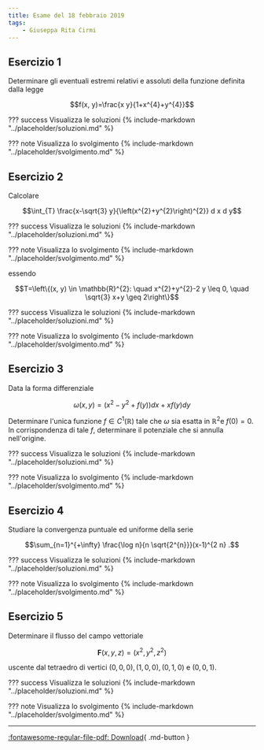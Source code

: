 ```yaml
---
title: Esame del 18 febbraio 2019
tags:
    - Giuseppa Rita Cirmi
---
```



## Esercizio 1

Determinare gli eventuali estremi relativi e assoluti della funzione definita dalla legge

$$f(x, y)=\frac{x y}{1+x^{4}+y^{4}}$$

??? success Visualizza le soluzioni
    {% include-markdown "../placeholder/soluzioni.md" %}

??? note Visualizza lo svolgimento
    {% include-markdown "../placeholder/svolgimento.md" %}

## Esercizio 2

Calcolare

$$\int_{T} \frac{x-\sqrt{3} y}{\left(x^{2}+y^{2}\right)^{2}} d x d y$$

??? success Visualizza le soluzioni
    {% include-markdown "../placeholder/soluzioni.md" %}

??? note Visualizza lo svolgimento
    {% include-markdown "../placeholder/svolgimento.md" %}

essendo

$$T=\left\{(x, y) \in \mathbb{R}^{2}: \quad x^{2}+y^{2}-2 y \leq 0, \quad \sqrt{3} x+y \geq 2\right\}$$

??? success Visualizza le soluzioni
    {% include-markdown "../placeholder/soluzioni.md" %}

??? note Visualizza lo svolgimento
    {% include-markdown "../placeholder/svolgimento.md" %}

## Esercizio 3

Data la forma differenziale

$$\omega(x, y)=\left(x^{2}-y^{2}+f(y)\right) d x+x f(y) d y$$

Determinare l'unica funzione $f \in C^{1}(\mathbb{R})$ tale che $\omega$
sia esatta in $\mathbb{R}^{2} \mathrm{e}$ $f(0)=0$. In corrispondenza di
tale $f$, determinare il potenziale che si annulla nell'origine.

??? success Visualizza le soluzioni
    {% include-markdown "../placeholder/soluzioni.md" %}

??? note Visualizza lo svolgimento
    {% include-markdown "../placeholder/svolgimento.md" %}

## Esercizio 4

Studiare la convergenza puntuale ed uniforme della serie

$$\sum_{n=1}^{+\infty} \frac{\log n}{n \sqrt{2^{n}}}(x-1)^{2 n} .$$

??? success Visualizza le soluzioni
    {% include-markdown "../placeholder/soluzioni.md" %}

??? note Visualizza lo svolgimento
    {% include-markdown "../placeholder/svolgimento.md" %}

## Esercizio 5

Determinare il flusso del campo vettoriale

$$\mathbf{F}(x, y, z)=\left(x^{2}, y^{2}, z^{2}\right)$$

uscente dal tetraedro di vertici $(0,0,0),(1,0,0),(0,1,0)$ e $(0,0,1)$.

??? success Visualizza le soluzioni
    {% include-markdown "../placeholder/soluzioni.md" %}

??? note Visualizza lo svolgimento
    {% include-markdown "../placeholder/svolgimento.md" %}

---

[:fontawesome-regular-file-pdf: Download](pdf/2019-02-18.pdf){ .md-button }
